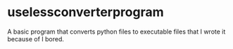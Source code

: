 # uselessconverterprogram
A basic program that converts python files to executable files that I wrote it because of I bored.
